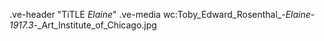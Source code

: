 .ve-header "TiTLE *Elaine*"
.ve-media wc:Toby_Edward_Rosenthal_-_Elaine_-_1917.3_-_Art_Institute_of_Chicago.jpg



